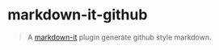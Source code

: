 # markdown-it-github

> A [markdown-it] plugin generate github style markdown.

[markdown-it]: https://github.com/markdown-it/markdown-it

